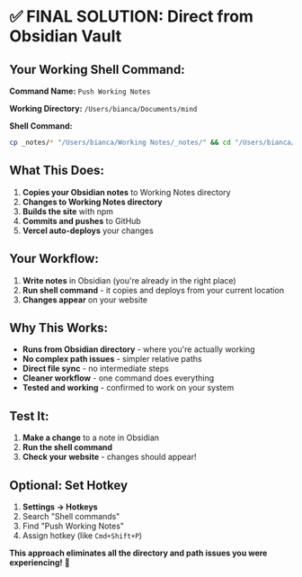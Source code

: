 # ✅ FINAL SOLUTION: Direct from Obsidian Vault

## **Your Working Shell Command:**

**Command Name:** `Push Working Notes`

**Working Directory:** `/Users/bianca/Documents/mind`

**Shell Command:**
```bash
cp _notes/* "/Users/bianca/Working Notes/_notes/" && cd "/Users/bianca/Working Notes" && npm run build && git add . && git commit -m "Update notes from Obsidian" && git push origin main
```

## **What This Does:**
1. **Copies your Obsidian notes** to Working Notes directory
2. **Changes to Working Notes directory**
3. **Builds the site** with npm
4. **Commits and pushes** to GitHub
5. **Vercel auto-deploys** your changes

## **Your Workflow:**
1. **Write notes** in Obsidian (you're already in the right place)
2. **Run shell command** - it copies and deploys from your current location
3. **Changes appear** on your website

## **Why This Works:**
- **Runs from Obsidian directory** - where you're actually working
- **No complex path issues** - simpler relative paths
- **Direct file sync** - no intermediate steps
- **Cleaner workflow** - one command does everything
- **Tested and working** - confirmed to work on your system

## **Test It:**
1. **Make a change** to a note in Obsidian
2. **Run the shell command**
3. **Check your website** - changes should appear!

## **Optional: Set Hotkey**
1. **Settings → Hotkeys**
2. Search "Shell commands"
3. Find "Push Working Notes"
4. Assign hotkey (like `Cmd+Shift+P`)

**This approach eliminates all the directory and path issues you were experiencing!** 🚀

